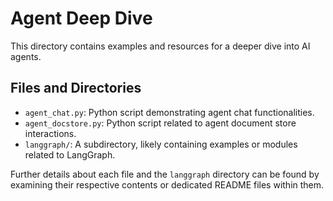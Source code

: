 # Agent Deep Dive

This directory contains examples and resources for a deeper dive into AI agents.

## Files and Directories

-   `agent_chat.py`: Python script demonstrating agent chat functionalities.
-   `agent_docstore.py`: Python script related to agent document store interactions.
-   `langgraph/`: A subdirectory, likely containing examples or modules related to LangGraph.

Further details about each file and the `langgraph` directory can be found by examining their respective contents or dedicated README files within them.
